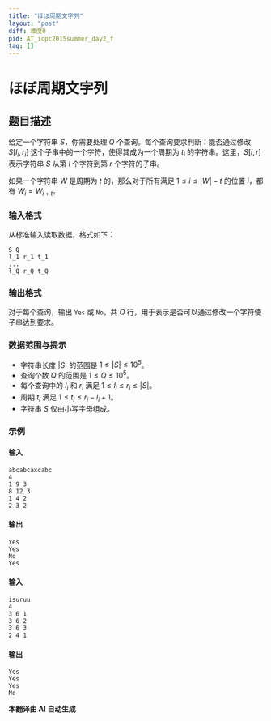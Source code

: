```yaml
---
title: "ほぼ周期文字列"
layout: "post"
diff: 难度0
pid: AT_icpc2015summer_day2_f
tag: []
---
```


# ほぼ周期文字列

## 题目描述

给定一个字符串 $S$，你需要处理 $Q$ 个查询。每个查询要求判断：能否通过修改 $S[l_i, r_i]$ 这个子串中的一个字符，使得其成为一个周期为 $t_i$ 的字符串。这里，$S[l, r]$ 表示字符串 $S$ 从第 $l$ 个字符到第 $r$ 个字符的子串。

如果一个字符串 $W$ 是周期为 $t$ 的，那么对于所有满足 $1 \leq i \leq |W| - t$ 的位置 $i$，都有 $W_i = W_{i+t}$。

### 输入格式

从标准输入读取数据，格式如下：

```
S Q
l_1 r_1 t_1
...
l_Q r_Q t_Q
```

### 输出格式

对于每个查询，输出 `Yes` 或 `No`，共 $Q$ 行，用于表示是否可以通过修改一个字符使子串达到要求。

### 数据范围与提示

- 字符串长度 $|S|$ 的范围是 $1 \leq |S| \leq 10^5$。
- 查询个数 $Q$ 的范围是 $1 \leq Q \leq 10^5$。
- 每个查询中的 $l_i$ 和 $r_i$ 满足 $1 \leq l_i \leq r_i \leq |S|$。
- 周期 $t_i$ 满足 $1 \leq t_i \leq r_i - l_i + 1$。
- 字符串 $S$ 仅由小写字母组成。

### 示例

#### 输入
```
abcabcaxcabc
4
1 9 3
8 12 3
1 4 2
2 3 2
```

#### 输出
```
Yes
Yes
No
Yes
```

#### 输入
```
isuruu
4
3 6 1
3 6 2
3 6 3
2 4 1
```

#### 输出
```
Yes
Yes
Yes
No
```

 **本翻译由 AI 自动生成**

